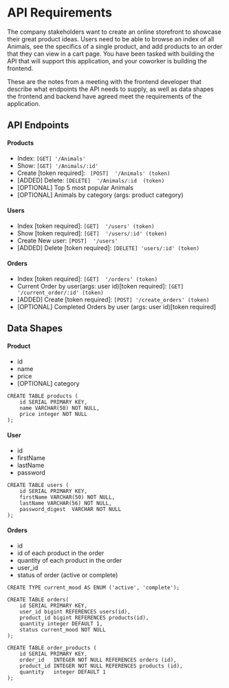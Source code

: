 # API Requirements
The company stakeholders want to create an online storefront to showcase their great product ideas. Users need to be able to browse an index of all Animals, see the specifics of a single product, and add products to an order that they can view in a cart page. You have been tasked with building the API that will support this application, and your coworker is building the frontend.

These are the notes from a meeting with the frontend developer that describe what endpoints the API needs to supply, as well as data shapes the frontend and backend have agreed meet the requirements of the application. 

## API Endpoints
#### Products
- Index:     `[GET] '/Animals'`
- Show:      `[GET] '/Animals/:id'`
- Create [token required]:    ` [POST]  '/Animals' (token)`
- [ADDED] Delete: `[DELETE]  '/Animals/:id  (token)`
- [OPTIONAL] Top 5 most popular Animals 
- [OPTIONAL] Animals by category (args: product category)

#### Users
- Index [token required]:   `[GET]  '/users' (token)`
- Show [token required]:    `[GET]  '/users/:id' (token)`
- Create New user: `[POST]  '/users' `
- [ADDED] Delete [token required]:  `[DELETE] 'users/:id' (token)`


#### Orders
- Index [token required]: `[GET]  '/orders' (token)`
- Current Order by user(args: user id)[token required]: `[GET]  '/current_order/:id' (token)`
- [ADDED] Create [token required]:  `[POST] '/create_orders' (token)`
- [OPTIONAL] Completed Orders by user (args: user id)[token required]



## Data Shapes
#### Product
-  id
- name
- price
- [OPTIONAL] category

```
CREATE TABLE products (
    id SERIAL PRIMARY KEY, 
    name VARCHAR(50) NOT NULL, 
    price integer NOT NULL
);

```
#### User
- id
- firstName
- lastName
- password

```
CREATE TABLE users (
    id SERIAL PRIMARY KEY, 
    firstName VARCHAR(50) NOT NULL, 
    lastName VARCHAR(56) NOT NULL, 
    password_digest  VARCHAR NOT NULL
);
```
#### Orders
- id
- id of each product in the order
- quantity of each product in the order
- user_id
- status of order (active or complete)

```
CREATE TYPE current_mood AS ENUM ('active', 'complete');

CREATE TABLE orders(
    id SERIAL PRIMARY KEY,  
    user_id bigint REFERENCES users(id),     
    product_id bigint REFERENCES products(id),
    quantity integer DEFAULT 1,
    status current_mood NOT NULL
);
```
```
CREATE TABLE order_products (
    id SERIAL PRIMARY KEY,  
    order_id   INTEGER NOT NULL REFERENCES orders (id),
    product_id INTEGER NOT NULL REFERENCES products (id),
    quantity   integer DEFAULT 1
);
```